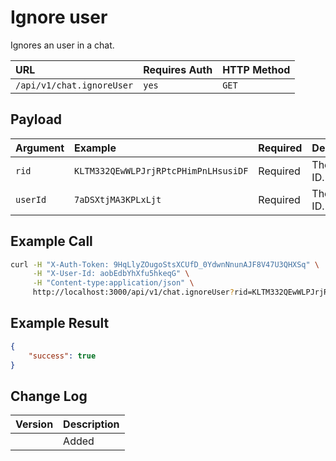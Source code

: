 # Ignore user

Ignores an user in a chat.

| URL | Requires Auth | HTTP Method |
| :--- | :--- | :--- |
| `/api/v1/chat.ignoreUser` | `yes` | `GET` |

## Payload

| Argument | Example | Required | Description |
| :--- | :--- | :--- | :--- |
| `rid` | `KLTM332QEwWLPJrjRPtcPHimPnLHsusiDF` | Required | The room ID. |
| `userId` | `7aDSXtjMA3KPLxLjt` | Required | The User ID. |

## Example Call

```bash
curl -H "X-Auth-Token: 9HqLlyZOugoStsXCUfD_0YdwnNnunAJF8V47U3QHXSq" \
     -H "X-User-Id: aobEdbYhXfu5hkeqG" \
     -H "Content-type:application/json" \
     http://localhost:3000/api/v1/chat.ignoreUser?rid=KLTM332QEwWLPJrjRPtcPHimPnLHsusiDF&userId=7aDSXtjMA3KPLxLjt
```

## Example Result

```json
{
    "success": true
}
```

## Change Log

| Version | Description |
| :--- | :--- |
|  | Added |